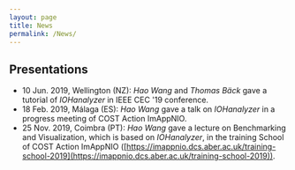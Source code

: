 ```yaml
---
layout: page
title: News
permalink: /News/
---
```


## Presentations

* 10 Jun. 2019, Wellington (NZ): _Hao Wang_ and _Thomas Bäck_ gave a tutorial of *IOHanalyzer* in IEEE CEC '19 conference.
* 18 Feb. 2019, Málaga (ES): _Hao Wang_ gave a talk on *IOHanalyzer* in a progress meeting of COST Action ImAppNIO.
* 25 Nov. 2019, Coimbra (PT): _Hao Wang_ gave a lecture on Benchmarking and Visualization, which is based on *IOHanalyzer*,  in the training School of COST Action ImAppNIO ([https://imappnio.dcs.aber.ac.uk/training-school-2019](https://imappnio.dcs.aber.ac.uk/training-school-2019)).
